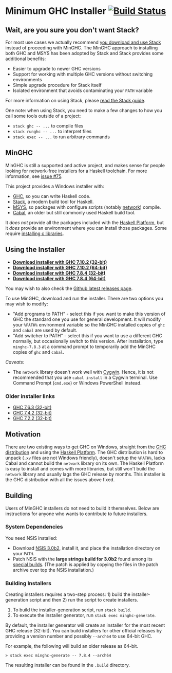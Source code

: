 # Minimum GHC Installer [![Build Status](https://img.shields.io/travis/fpco/minghc.svg?style=flat)](https://travis-ci.org/fpco/minghc)

## Wait, are you sure you don't want Stack?

For most use cases we actually recommend [you download and use
Stack](https://github.com/commercialhaskell/stack/blob/release/doc/install_and_upgrade.md)
instead of proceeding with MinGHC. The MinGHC approach to installing both GHC
and MSYS has been adopted by Stack and Stack provides some additional
benefits:

* Easier to upgrade to newer GHC versions
* Support for working with multiple GHC versions without switching environments
* Simple upgrade procedure for Stack itself
* Isolated environment that avoids contaminating your `PATH` variable

For more information on using Stack, please [read the Stack
guide](https://github.com/commercialhaskell/stack/tree/release/doc/GUIDE.md).

One note: when using Stack, you need to make a few changes to how you
call some tools outside of a project:

* `stack ghc -- ...` to compile files
* `stack runghc -- ...` to interpret files
* `stack exec -- ...` to run arbitrary commands

## MinGHC

MinGHC is still a supported and active project, and makes sense for people
looking for network-free installers for a Haskell toolchain. For more
information, see [issue #75](https://github.com/fpco/minghc/issues/75).

This project provides a Windows installer with:

* [GHC](https://www.haskell.org/ghc/), so you can write Haskell code.
* [Stack](https://github.com/commercialhaskell/stack#readme), a modern build tool for Haskell.
* [MSYS](http://www.mingw.org/wiki/MSYS), so packages with configure scripts (notably [network](https://hackage.haskell.org/package/network)) compile.
* [Cabal](https://www.haskell.org/cabal/), an older but still commonly used Haskell build tool.

It _does not_ provide all the packages included with the [Haskell Platform](https://www.haskell.org/platform/), but it _does_ provide an environment where you can install those packages.  Some require [installing c libraries](docs/InstallingCLibs.md).


## Using the Installer

* [**Download installer with GHC 7.10.2 (32-bit)**](https://github.com/fpco/minghc/releases/download/2015-12-04/minghc-7.10.2-i386.exe)
* [**Download installer with GHC 7.10.2 (64-bit)**](https://github.com/fpco/minghc/releases/download/2015-12-04/minghc-7.10.2-x86_64.exe)
* [**Download installer with GHC 7.8.4 (32-bit)**](https://github.com/fpco/minghc/releases/download/2015-12-04/minghc-7.8.4-i386.exe)
* [**Download installer with GHC 7.8.4 (64-bit)**](https://github.com/fpco/minghc/releases/download/2015-12-04/minghc-7.8.4-x86_64.exe)

You may wish to also check the [Github latest releases page](https://github.com/fpco/minghc/releases/latest).

To use MinGHC, download and run the installer. There are two options you may wish to modify:

* "Add programs to PATH" - select this if you want to make this version of GHC the standard one you use for general development. It will modify your `%PATH%` environment variable so the MinGHC installed copies of `ghc` and `cabal` are used by default.
* "Add switcher to PATH" - select this if you want to use a different GHC normally, but occasionally switch to this version. After installation, type `minghc-7.8.3` at a command prompt to temporarily add the MinGHC copies of `ghc` and `cabal`.

_Caveats:_
* The `network` library doesn't work well with [Cygwin](https://cygwin.com/). Hence, it is not recommended that you use `cabal install` in a Cygwin terminal. Use Command Prompt (`cmd.exe`) or Windows PowerShell instead.

### Older installer links

* [GHC 7.6.3 (32-bit)](https://s3.amazonaws.com/download.fpcomplete.com/minghc/minghc-7.6.3.exe)
* [GHC 7.4.2 (32-bit)](https://s3.amazonaws.com/download.fpcomplete.com/minghc/minghc-7.4.2.exe)
* [GHC 7.2.2 (32-bit)](https://s3.amazonaws.com/download.fpcomplete.com/minghc/minghc-7.2.2.exe)

## Motivation

There are two existing ways to get GHC on Windows, straight from the [GHC distribution](https://www.haskell.org/ghc/) and using the [Haskell Platform](https://www.haskell.org/platform/). The GHC distribution is hard to unpack (`.xv` files are not Windows friendly), doesn't setup the `%PATH%`, lacks Cabal and cannot build the `network` library on its own. The Haskell Platform is easy to install and comes with more libraries, but still won't build the `network` library and usually lags the GHC release by months. This installer is the GHC distribution with all the issues above fixed.

## Building

Users of MinGHC installers do not need to build it themselves. Below are instructions for anyone who wants to contribute to future installers.

### System Dependencies

You need NSIS installed:

* Download [NSIS 3.0b2](http://nsis.sourceforge.net/), install it, and place the installation directory on your `PATH`.
* Patch NSIS with the **large strings build for 3.0b2** found among its
  [special builds](http://nsis.sourceforge.net/Special_Builds). (The patch is applied by copying
  the files in the patch archive over top the NSIS installation.)

### Building Installers

Creating installers requires a two-step process: 1) build the installer-generation script and then 2) run the script
to create installers.

  1. To build the installer-generation script, run `stack build`.
  2. To execute the installer generator, run `stack exec minghc-generate`.

By default, the installer generator will create an installer for the most recent GHC release (32-bit).
You can build installers for other official releases by providing a version number and possibly `--arch64` to use 64-bit
GHC.

For example, the following will build an older release as 64-bit.

    > stack exec minghc-generate -- 7.8.4 --arch64

The resulting installer can be found in the `.build` directory.
